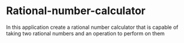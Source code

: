 # Rational-number-calculator

In this application create a rational number calculator that is capable of taking two 
rational numbers and an operation to perform on them
